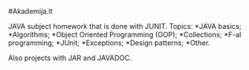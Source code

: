 #Akademija.lt

JAVA subject homework that is done with JUNIT.
Topics:
*JAVA basics;
*Algorithms;
*Object Oriented Programming (OOP);
*Collections;
*F-al programming;
*JUnit;
*Exceptions;
*Design patterns;
*Other.

Also projects with JAR and JAVADOC.
